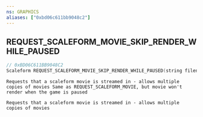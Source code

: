 ```yaml
---
ns: GRAPHICS
aliases: ["0xbd06c611bb9048c2"]
---
```

## REQUEST_SCALEFORM_MOVIE_SKIP_RENDER_WHILE_PAUSED

```c
// 0xBD06C611BB9048C2
Scaleform REQUEST_SCALEFORM_MOVIE_SKIP_RENDER_WHILE_PAUSED(string filename);
```

```
Requests that a scaleform movie is streamed in - allows multiple copies of movies Same as REQUEST_SCALEFORM_MOVIE, but movie won't render when the game is paused

Requests that a scaleform movie is streamed in - allows multiple copies of movies
```
